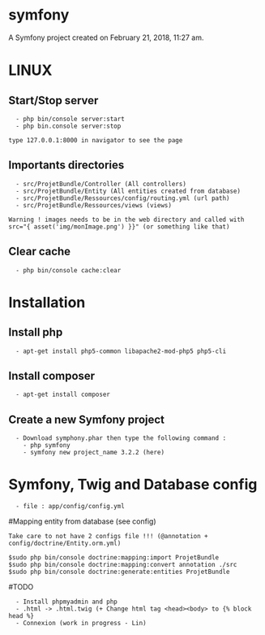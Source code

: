 symfony
=======

A Symfony project created on February 21, 2018, 11:27 am.

# LINUX

## Start/Stop server
````
  - php bin/console server:start
  - php bin.console server:stop

type 127.0.0.1:8000 in navigator to see the page

````

## Importants directories
````
  - src/ProjetBundle/Controller (All controllers)
  - src/ProjetBundle/Entity (All entities created from database)
  - src/ProjetBundle/Ressources/config/routing.yml (url path)
  - src/ProjetBundle/Ressources/views (views)

Warning ! images needs to be in the web directory and called with src="{ asset('img/monImage.png') }}" (or something like that)

````

## Clear cache
````
  - php bin/console cache:clear
````


# Installation

## Install php

````
  - apt-get install php5-common libapache2-mod-php5 php5-cli
````


## Install composer

````
  - apt-get install composer
````

## Create a new Symfony project

````
  - Download symphony.phar then type the following command :
    - php symfony
    - symfony new project_name 3.2.2 (here)
````

# Symfony, Twig and Database config
````
  - file : app/config/config.yml

````



#Mapping entity from database (see config)
````
Take care to not have 2 configs file !!! (@annotation + config/doctrine/Entity.orm.yml)

$sudo php bin/console doctrine:mapping:import ProjetBundle
$sudo php bin/console doctrine:mapping:convert annotation ./src
$sudo php bin/console doctrine:generate:entities ProjetBundle

````

#TODO
````
  - Install phpmyadmin and php
  - .html -> .html.twig (+ Change html tag <head><body> to {% block head %}
  - Connexion (work in progress - Lin)
````
